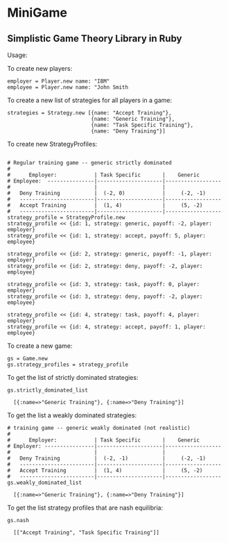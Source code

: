 # MiniGame
## Simplistic Game Theory Library in Ruby

Usage:

To create new players:
```
employer = Player.new name: "IBM"
employee = Player.new name: "John Smith
```

To create a new list of strategies for all players in a game:
```
strategies = Strategy.new [{name: "Accept Training"}, 
                           {name: "Generic Training"},
                           {name: "Task Specific Training"},
                           {name: "Deny Training"}]
```

To create new StrategyProfiles:
```

# Regular training game -- generic strictly dominated
# 
#      Employer:            | Task Specific       |    Generic
# Employee:  ---------------|---------------------|------------------
#                           |                     |
#   Deny Training           |  (-2, 0)            |     (-2, -1)
#   ------------------------|---------------------|------------------
#   Accept Training         |  (1, 4)             |     (5, -2)
#   ------------------------|---------------------|------------------
strategy_profile = StrategyProfile.new
strategy_profile << {id: 1, strategy: generic, payoff: -2, player: employer}
strategy_profile << {id: 1, strategy: accept, payoff: 5, player: employee}

strategy_profile << {id: 2, strategy: generic, payoff: -1, player: employer}
strategy_profile << {id: 2, strategy: deny, payoff: -2, player: employee}

strategy_profile << {id: 3, strategy: task, payoff: 0, player: employer}
strategy_profile << {id: 3, strategy: deny, payoff: -2, player: employee}

strategy_profile << {id: 4, strategy: task, payoff: 4, player: employer}
strategy_profile << {id: 4, strategy: accept, payoff: 1, player: employee}
```

To create a new game:
```
gs = Game.new
gs.strategy_profiles = strategy_profile
```

To get the list of strictly dominated strategies:
```
gs.strictly_dominated_list

  [{:name=>"Generic Training"}, {:name=>"Deny Training"}]

```

To get the list a weakly dominated strategies:
```
# training game -- generic weakly dominated (not realistic)
# 
#      Employer:            | Task Specific       |    Generic
# Employer: ----------------|---------------------|------------------
#                           |                     |
#   Deny Training           |  (-2, -1)           |     (-2, -1)
#   ------------------------|---------------------|------------------
#   Accept Training         |  (1, 4)             |     (5, -2)
#   ------------------------|---------------------|------------------
gs.weakly_dominated_list

  [{:name=>"Generic Training"}, {:name=>"Deny Training"}]

```

To get the list strategy profiles that are nash equilibria:
```
gs.nash 

  [["Accept Training", "Task Specific Training"]]

```



